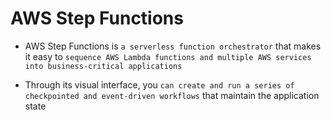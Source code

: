 # AWS Step Functions

- AWS Step Functions is `a serverless function orchestrator` that makes it easy to `sequence AWS Lambda functions and multiple AWS services into business-critical applications`

- Through its visual interface, you `can create and run a series of checkpointed and event-driven workflows` that maintain the application state
